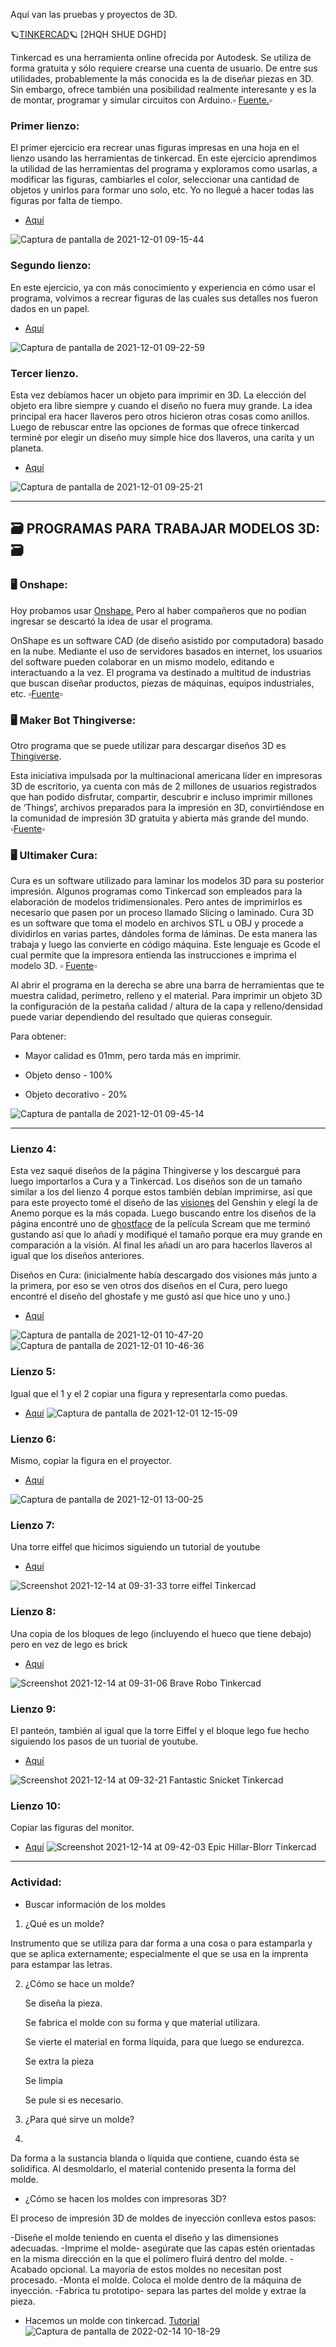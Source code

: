 Aquí van las pruebas y proyectos de 3D.

🪐[TINKERCAD](https://www.tinkercad.com/dashboard)🪐 [2HQH SHUE DGHD]

Tinkercad es una herramienta online ofrecida por Autodesk. Se utiliza de forma gratuita y sólo requiere crearse una cuenta de usuario. De entre sus utilidades, probablemente la más conocida es la de diseñar piezas en 3D. Sin embargo, ofrece también una posibilidad realmente interesante y es la de montar, programar y simular circuitos con Arduino.▫️ [Fuente.](https://codigo21.educacion.navarra.es/recursos/tinkercad-simulador/)▫️


### Primer lienzo:
El primer ejercicio era recrear unas figuras impresas en una hoja en el lienzo usando las herramientas de tinkercad.
En este ejercicio aprendimos la utilidad de las herramientas del programa y exploramos como usarlas, a modificar las figuras, cambiarles el color, 
seleccionar una cantidad de objetos y unirlos para formar uno solo, etc. Yo no llegué a hacer todas las figuras por falta de tiempo.

- [Aquí](https://www.tinkercad.com/things/gmSGebW0BFw-cool-crift)

![Captura de pantalla de 2021-12-01 09-15-44](https://user-images.githubusercontent.com/90753482/144197112-4ff1405e-e903-4177-81b2-3cb165b6a252.png)

### Segundo lienzo:

En este ejercicio, ya con más conocimiento y experiencia en cómo usar el programa, volvimos a recrear figuras de las cuales sus detalles nos fueron dados en un papel. 

- [Aquí](https://www.tinkercad.com/things/lbdXM422kRZ-sizzling-curcan)

![Captura de pantalla de 2021-12-01 09-22-59](https://user-images.githubusercontent.com/90753482/144198042-fa8ad5a5-1773-4b33-bcf5-70b476ca7755.png)

### Tercer lienzo.
Esta vez debíamos hacer un objeto para imprimir en 3D. La elección del objeto era libre siempre y cuando el diseño no fuera muy grande.
La idea principal era hacer llaveros pero otros hicieron otras cosas como anillos. Luego de rebuscar entre las opciones de formas que ofrece tinkercad terminé por elegir un diseño muy simple hice dos llaveros, una carita y un planeta.

- [Aquí](https://www.tinkercad.com/things/ffD8EWVoiW9-dazzling-esboo)

![Captura de pantalla de 2021-12-01 09-25-21](https://user-images.githubusercontent.com/90753482/144198432-60e09847-e0fd-4b3b-a508-e34250f4d3f7.png)

-------

## 🗃️ PROGRAMAS PARA TRABAJAR MODELOS 3D: 🗃️

### 🖥️ Onshape:

Hoy probamos usar [Onshape.](https://www.onshape.com/en/) Pero al haber compañeros que no podían ingresar se descartó la idea de usar el programa.

OnShape es un software CAD (de diseño asistido por computadora) basado en la nube. Mediante el uso de servidores basados en internet, los usuarios del software pueden colaborar en un mismo modelo, editando e interactuando a la vez. El programa va destinado a multitud de industrias que buscan diseñar productos, piezas de máquinas, equipos industriales, etc. ▫️[Fuente](https://www.3dnatives.com/es/onshape-software-3d/)▫️

### 🖥️ Maker Bot Thingiverse:

Otro programa que se puede utilizar para descargar diseños 3D es [Thingiverse](https://www.thingiverse.com/).

Esta iniciativa impulsada por la multinacional americana líder en impresoras 3D de escritorio, ya cuenta con más de 2 millones de usuarios registrados que han podido disfrutar, compartir, descubrir e incluso imprimir millones de ‘Things’, archivos preparados para la impresión en 3D, convirtiéndose en la comunidad de impresión 3D gratuita y abierta más grande del mundo. ▫️[Fuente](https://integralplm.com/blog/2018/11/14/makerbot-thingiverse-celebra-10-anos/)▫️


### 🖥️ Ultimaker Cura:
Cura es un software utilizado para laminar los modelos 3D para su posterior impresión. Algunos programas como Tinkercad son empleados para la elaboración de modelos tridimensionales. Pero antes de imprimirlos es necesario que pasen por un proceso llamado Slicing o laminado.
Cura 3D es un software que toma el modelo en archivos STL u OBJ y procede a dividirlos en varias partes, dándoles forma de láminas. De esta manera las trabaja y luego las convierte en código máquina. Este lenguaje es Gcode el cual permite que la impresora entienda las instrucciones e imprima el modelo 3D. ▫️ [Fuente](https://abax3dtech.com/2020/07/31/descubre-cura-software-de-laminado-3d/)▫️

 Al abrir el programa en la derecha se abre una barra de herramientas que te muestra calidad, perímetro, relleno y el material. 
 Para imprimir un objeto 3D la configuración de la pestaña calidad / altura de la capa y relleno/densidad puede variar dependiendo del resultado que quieras conseguir.

Para obtener:

- Mayor calidad es 01mm, pero tarda más en imprimir.

- Objeto denso - 100%

- Objeto decorativo - 20%

![Captura de pantalla de 2021-12-01 09-45-14](https://user-images.githubusercontent.com/90753482/144201290-4a86f363-72d2-4d4c-9dc2-615792544057.png)


------

### Lienzo 4:

Esta vez saqué diseños de la página Thingiverse y los descargué para luego importarlos a Cura y a Tinkercad.
Los diseños son de un tamaño similar a los del lienzo 4 porque estos también debían imprimirse, así que para este proyecto tomé el diseño de las [visiones](https://www.thingiverse.com/thing:5101169) del Genshin y elegí la de Anemo porque es la más copada. Luego buscando entre los diseños de la página encontré uno de [ghostface](https://www.thingiverse.com/thing:4960162) de la película Scream que me terminó gustando así que lo añadí y modifiqué el tamaño porque era muy grande en comparación a la visión. Al final les añadí un aro para hacerlos llaveros al igual que los diseños anteriores.

Diseños en Cura: (inicialmente había descargado dos visiones más junto a la primera, por eso se ven otros dos diseños en el Cura, pero luego encontré el diseño del ghostafe y me gustó así que hice uno y uno.)

- [Aquí](https://www.tinkercad.com/things/0X7JHatnlEH-anemo-ghostface-imprimir)

![Captura de pantalla de 2021-12-01 10-47-20](https://user-images.githubusercontent.com/90753482/144212487-99a4d499-b4be-4680-8ecc-aaf0260ddd69.png)
![Captura de pantalla de 2021-12-01 10-46-36](https://user-images.githubusercontent.com/90753482/144212502-f71a7bc6-8f40-46dd-83d0-8765c2fe7627.png)

### Lienzo 5:

Igual que el 1 y el 2 copiar una figura y representarla como puedas.

- [Aquí](https://www.tinkercad.com/things/0PMfoISd9jH-magnificent-snaget)
![Captura de pantalla de 2021-12-01 12-15-09](https://user-images.githubusercontent.com/90753482/144225138-b2e77dbf-226d-4020-b111-028b35062d4b.png)

### Lienzo 6:

Mismo, copiar la figura en el proyector.

- [Aquí](https://www.tinkercad.com/things/9bNyWuYnmqO-fabulous-hillar)

![Captura de pantalla de 2021-12-01 13-00-25](https://user-images.githubusercontent.com/90753482/144231520-67f7cc9b-dae9-4068-997a-d3ecdeb31703.png)

### Lienzo 7:

Una torre eiffel que hicimos siguiendo un tutorial de youtube

- [Aquí](https://www.tinkercad.com/things/70A3J0bmMPc-torre-eiffel)

![Screenshot 2021-12-14 at 09-31-33 torre eiffel Tinkercad](https://user-images.githubusercontent.com/90753482/145961678-2c2ac1d8-f876-499b-aa66-6097ecab666b.png)

### Lienzo 8:

Una copia de los bloques de lego (incluyendo el hueco que tiene debajo)  pero en vez de lego es brick

- [Aqui](https://www.tinkercad.com/things/1Yto9W0xTi5-brave-robo)

![Screenshot 2021-12-14 at 09-31-06 Brave Robo Tinkercad](https://user-images.githubusercontent.com/90753482/145961684-08f3e6e4-3df4-4736-a99a-01ccdf1c6780.png)

### Lienzo 9:

El panteón, también al igual que la torre Eiffel y el bloque lego fue hecho siguiendo los pasos de un tuorial de youtube.

- [Aquí](https://www.tinkercad.com/things/6N0JM04Pqp8-fantastic-snicket)

![Screenshot 2021-12-14 at 09-32-21 Fantastic Snicket Tinkercad](https://user-images.githubusercontent.com/90753482/145962412-f5290635-d968-448d-b892-ea9b7b44fe2e.png)

### Lienzo 10:

Copiar las figuras del monitor.

- [Aquí](https://www.tinkercad.com/things/fIXJvgBEvsE-epic-hillar-blorr)
![Screenshot 2021-12-14 at 09-42-03 Epic Hillar-Blorr Tinkercad](https://user-images.githubusercontent.com/90753482/145963741-9d77262d-66c0-4ec8-b95c-23abdb829a7c.png)


------

### Actividad:

- Buscar información de los moldes
1. ¿Qué es un molde?

Instrumento que se utiliza para dar forma a una cosa o para estamparla y que se aplica externamente; especialmente el que se usa en la imprenta para estampar las letras.

2. ¿Cómo se hace un molde?

    Se diseña la pieza.
    
    Se fabrica el molde con su forma y que material utilizara.
    
    Se vierte el material en forma líquida, para que luego se endurezca.
    
    Se extra la pieza
    
    Se limpia
    
    Se pule si es necesario.

3. ¿Para qué sirve un molde? 
4. 
Da forma a la sustancia blanda o líquida que contiene, cuando ésta se solidifica. Al desmoldarlo, el material contenido presenta la forma del molde.

- ¿Cómo se hacen los moldes con impresoras 3D?

El proceso de impresión 3D de moldes de inyección conlleva estos pasos:

-Diseñe el molde teniendo en cuenta el diseño y las dimensiones adecuadas.
-Imprime el molde- asegúrate que las capas estén orientadas en la misma dirección en la que el polímero fluirá dentro del molde.
-Acabado opcional. La mayoría de estos moldes no necesitan post procesado.
-Monta el molde. Coloca el molde dentro de la máquina de inyección.
-Fabrica tu prototipo- separa las partes del molde y extrae la pieza.


- Hacemos un molde con tinkercad.
[Tutorial](https://www.youtube.com/watch?v=bNKJvvuZ7yQ)
![Captura de pantalla de 2022-02-14 10-18-29](https://user-images.githubusercontent.com/90753482/153835279-88f4e24f-4344-4c83-8937-f2f116b74a17.png)


